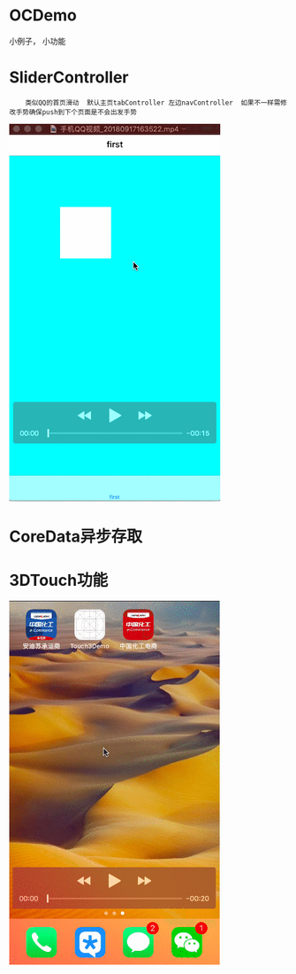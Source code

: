 # OCDemo
小例子， 小功能


# SliderController
```
	类似QQ的首页滑动  默认主页tabController 左边navController  如果不一样需修改手势确保push到下个页面是不会出发手势
```
![SliderController](https://github.com/gaojungithub2004/OCDemo/blob/master/gif/73ir5CCuNQ.gif)


# CoreData异步存取


# 3DTouch功能
![Image text](https://github.com/gaojungithub2004/OCDemo/blob/master/gif/CzwsBgd8Xl.gif)